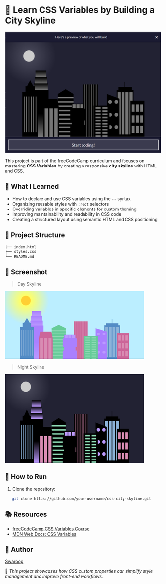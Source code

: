 # 🌆 Learn CSS Variables by Building a City Skyline

![City Skyline Preview](../public/city_skyline.png) <!-- Replace with your image path -->

This project is part of the freeCodeCamp curriculum and focuses on mastering **CSS Variables** by creating a responsive **city skyline** with HTML and CSS.

## 🧠 What I Learned

- How to declare and use CSS variables using the `--` syntax
- Organizing reusable styles with `:root` selectors
- Overriding variables in specific elements for custom theming
- Improving maintainability and readability in CSS code
- Creating a structured layout using semantic HTML and CSS positioning

## 📁 Project Structure


```
├── index.html
├── styles.css
└── README.md
```



## 📸 Screenshot

>Day Skyline
<img src="../public/city_skyline_day.png" alt="City Skyline Day Preview" width="450px">

>Night Skyline
<img src="../public/city_skyline_night.png" alt="City Skyline Night Preview" width="450px">

## 🚀 How to Run

1. Clone the repository:
```bash
   git clone https://github.com/your-username/css-city-skyline.git
````

## 📚 Resources

* [freeCodeCamp CSS Variables Course](https://www.freecodecamp.org/learn/)
* [MDN Web Docs: CSS Variables](https://developer.mozilla.org/en-US/docs/Web/CSS/Using_CSS_custom_properties)

## 📌 Author

[Swaroop](https://github.com/its-swaroop)


🔖 *This project showcases how CSS custom properties can simplify style management and improve front-end workflows.*


